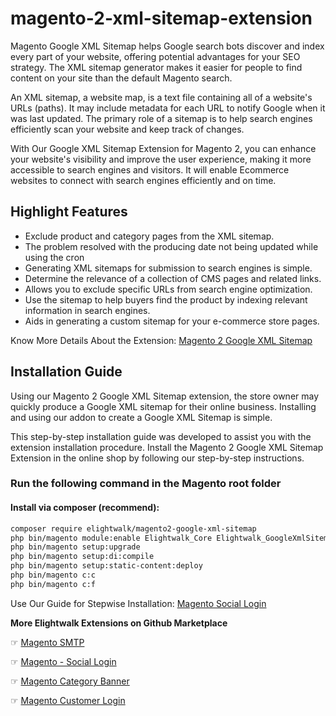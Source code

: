# magento-2-xml-sitemap-extension

Magento Google XML Sitemap helps Google search bots discover and index every part of your website, offering potential advantages for your SEO strategy. The XML sitemap generator makes it easier for people to find content on your site than the default Magento search.

An XML sitemap, a website map, is a text file containing all of a website's URLs (paths). It may include metadata for each URL to notify Google when it was last updated. The primary role of a sitemap is to help search engines efficiently scan your website and keep track of changes.

With Our Google XML Sitemap Extension for Magento 2, you can enhance your website's visibility and improve the user experience, making it more accessible to search engines and visitors. It will enable Ecommerce websites to connect with search engines efficiently and on time.



## Highlight Features
- Exclude product and category pages from the XML sitemap.
- The problem resolved with the producing date not being updated while using the cron
- Generating XML sitemaps for submission to search engines is simple. 
- Determine the relevance of a collection of CMS pages and related links.
- Allows you to exclude specific URLs from search engine optimization.
- Use the sitemap to help buyers find the product by indexing relevant information in search engines.
- Aids in generating a custom sitemap for your e-commerce store pages.



Know More Details About the Extension: [Magento 2 Google XML Sitemap](https://www.elightwalk.com/magento-google-xml-sitemap.html)


## Installation Guide
Using our Magento 2 Google XML Sitemap extension, the store owner may quickly produce a Google XML sitemap for their online business. Installing and using our addon to create a Google XML Sitemap is simple.

This step-by-step installation guide was developed to assist you with the extension installation procedure. Install the Magento 2 Google XML Sitemap Extension in the online shop by following our step-by-step instructions.


### Run the following command in the Magento root folder
#### Install via composer (recommend):

```bash
composer require elightwalk/magento2-google-xml-sitemap
php bin/magento module:enable Elightwalk_Core Elightwalk_GoogleXmlSitemap
php bin/magento setup:upgrade
php bin/magento setup:di:compile
php bin/magento setup:static-content:deploy
php bin/magento c:c
php bin/magento c:f


```

Use Our Guide for Stepwise Installation: [Magento Social Login](https://www.elightwalk.com/docs/magento/google-xml-sitemap)


**More Elightwalk Extensions on Github Marketplace**

☞ [Magento SMTP](https://www.elightwalk.com/magento-smtp.html)

☞ [Magento - Social Login](https://www.elightwalk.com/magento-social-login.html)

☞ [Magento Category Banner](https://www.elightwalk.com/magento-category-banner.html)

☞ [Magento Customer Login](https://www.elightwalk.com/magento-customer-login.html)
